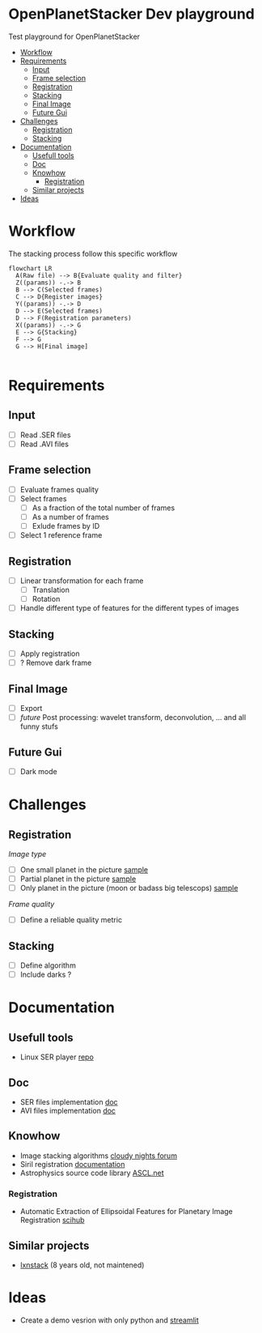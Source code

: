 # OpenPlanetStacker Dev playground
Test playground for OpenPlanetStacker
- [Workflow](#workflow)
- [Requirements](#requirements)
  * [Input](#input)
  * [Frame selection](#frame-selection)
  * [Registration](#registration)
  * [Stacking](#stacking)
  * [Final Image](#final-image)
  * [Future Gui](#future-gui)
- [Challenges](#challenges)
  * [Registration](#registration-1)
  * [Stacking](#stacking-1)
- [Documentation](#documentation)
  * [Usefull tools](#usefull-tools)
  * [Doc](#doc)
  * [Knowhow](#knowhow)
    + [Registration](#registration-2)
  * [Similar projects](#similar-projects)
- [Ideas](#ideas)


# Workflow 
The stacking process follow this specific workflow
```mermaid
flowchart LR
  A(Raw file) --> B{Evaluate quality and filter}
  Z((params)) -.-> B
  B --> C(Selected frames)
  C --> D{Register images}
  Y((params)) -.-> D
  D --> E(Selected frames)
  D --> F(Registration parameters)
  X((params)) -.-> G
  E --> G{Stacking}
  F --> G
  G --> H[Final image]


```

# Requirements
## Input
- [ ] Read .SER files
- [ ] Read .AVI files

## Frame selection
- [ ] Evaluate frames quality
- [ ] Select frames
  - [ ] As a fraction of the total number of frames
  - [ ] As a number of frames
  - [ ] Exlude frames by ID
- [ ] Select 1 reference frame

## Registration
- [ ] Linear transformation for each frame
  - [ ] Translation
  - [ ] Rotation
- [ ] Handle different type of features for the different types of images

 ## Stacking
 - [ ] Apply registration
 - [ ] ? Remove dark frame

## Final Image
- [ ] Export
- [ ] *future* Post processing: wavelet transform, deconvolution, ... and all funny stufs

## Future Gui
- [ ] Dark mode

# Challenges 
## Registration 
*Image type*
- [ ] One small planet in the picture [sample](https://www.astrobin.com/ynkp18/?q=saturn)
- [ ] Partial planet in the picture [sample](https://www.astrobin.com/s3zr4w/?q=moon)
- [ ] Only planet in the picture (moon or badass big telescops) [sample](https://www.astrobin.com/vofd5q/?q=moon)

*Frame quality*
- [ ] Define a reliable quality metric

## Stacking
- [ ] Define algorithm
- [ ] Include darks ? 

# Documentation 
## Usefull tools
- Linux SER player [repo](https://github.com/cgarry/ser-player)

## Doc
- SER files implementation [doc](doc/encoding/SER%20Doc%20V3b.pdf)
- AVI files implementation [doc](doc/encoding/avi.pdf)
## Knowhow
- Image stacking algorithms [cloudy nights forum](https://www.cloudynights.com/topic/285209-image-stacking-algorithms/)
- Siril registration [documentation](https://siril.readthedocs.io/en/latest/preprocessing/registration.html#registration-process)
- Astrophysics source code library [ASCL.net](http://www.ascl.net/code/all)

### Registration
- Automatic Extraction of Ellipsoidal Features for Planetary Image Registration [scihub](https://sci-hub.se/10.1109/lgrs.2011.2161263)
## Similar projects
- [lxnstack](https://github.com/mauritiusdadd/lxnstack) (8 years old, not maintened)

# Ideas
- Create a demo vesrion with only python and [streamlit](https://streamlit.io/)
